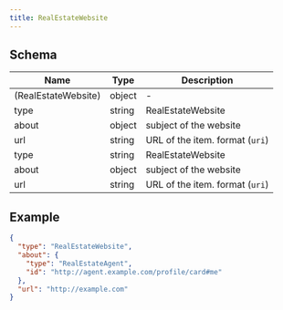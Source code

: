 ```yaml
---
title: RealEstateWebsite
---
```

## Schema

| Name | Type | Description |
|---|---|---|
| (RealEstateWebsite) | object | - |
| type | string | RealEstateWebsite |
| about | object | subject of the website |
| url | string | URL of the item. <span class='constraints'>format (`uri`)</span> |
| type | string | RealEstateWebsite |
| about | object | subject of the website |
| url | string | URL of the item. <span class='constraints'>format (`uri`)</span> |

## Example



```json
{
  "type": "RealEstateWebsite",
  "about": {
    "type": "RealEstateAgent",
    "id": "http://agent.example.com/profile/card#me"
  },
  "url": "http://example.com"
}
```
